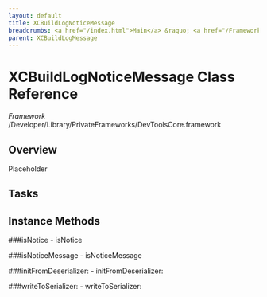 ```yaml
---
layout: default
title: XCBuildLogNoticeMessage
breadcrumbs: <a href="/index.html">Main</a> &raquo; <a href="/Frameworks.html">Framework</a> &raquo; <a href="/Frameworks/DevToolsCore.html">DevToolsCore</a> &raquo; XCBuildLogNoticeMessage
parent: XCBuildLogMessage 
---
```

# XCBuildLogNoticeMessage Class Reference

*Framework* /Developer/Library/PrivateFrameworks/DevToolsCore.framework

## Overview

Placeholder

## Tasks

## Instance Methods

<a name="-isNotice"></a>
###isNotice
    - isNotice

<a name="-isNoticeMessage"></a>
###isNoticeMessage
    - isNoticeMessage

<a name="-initFromDeserializer:"></a>
###initFromDeserializer:
    - initFromDeserializer:

<a name="-writeToSerializer:"></a>
###writeToSerializer:
    - writeToSerializer:

